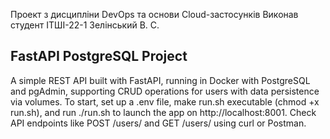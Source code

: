 Проект з дисципліни DevOps та основи Cloud-застосункiв Виконав студент ІТШІ-22-1 Зелінський В. С.

## FastAPI PostgreSQL Project
A simple REST API built with FastAPI, running in Docker with PostgreSQL and pgAdmin, supporting CRUD operations for users with data persistence via volumes. To start, set up a .env file, make run.sh executable (chmod +x run.sh), and run ./run.sh to launch the app on http://localhost:8001. Check API endpoints like POST /users/ and GET /users/ using curl or Postman.
